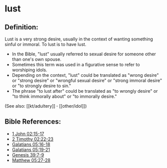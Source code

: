 # lust #

## Definition: ##

Lust is a very strong desire, usually in the context of wanting something sinful or immoral. To lust is to have lust.

* In the Bible, "lust" usually referred to sexual desire for someone other than one's own spouse.
* Sometimes this term was used in a figurative sense to refer to worshiping idols.
* Depending on the context, "lust" could be translated as "wrong desire" or "strong desire" or "wrongful sexual desire" or "strong immoral desire" or "to strongly desire to sin."
* The phrase "to lust after" could be translated as "to wrongly desire" or "to think immorally about" or "to immorally desire."

 (See also: [[kt/adultery]] **·** [[other/idol]]) 

## Bible References: ##

* [1 John 02:15-17](en/tn/1jn/help/02/15)
* [2 Timothy 02:22-23](en/tn/2ti/help/02/22)
* [Galatians 05:16-18](en/tn/gal/help/05/16)
* [Galatians 05:19-21](en/tn/gal/help/05/19)
* [Genesis 39:7-9](en/tn/gen/help/39/07)
* [Matthew 05:27-28](en/tn/mat/help/05/27)